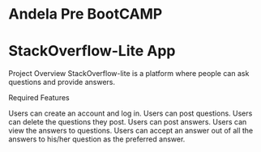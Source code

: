# Andela Pre BootCAMP
# StackOverflow-Lite App

Project Overview
StackOverflow-lite is a platform where people can ask questions and provide answers. 

Required Features

Users can create an account and log in.
Users can post questions.
Users can delete the questions they post.
Users can post answers.
Users can view the answers to questions.
Users can accept an answer out of all the answers to his/her question as the preferred answer. 
